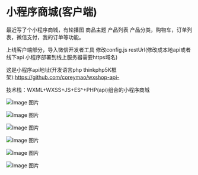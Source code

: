 # 小程序商城(客户端)

最近写了个小程序商城，有轮播图 商品主题 产品列表 产品分类，购物车，订单列表，微信支付，我的订单等功能。

上线客户端部分，导入微信开发者工具 修改config.js  restUrl(修改成本地api或者线下api 小程序部署到线上服务器需要https域名)

这是小程序api地址(开发语言php thinkphp5K框架):https://github.com/coreymao/wxshop-api-

技术栈：WXML+WXSS+JS+ES^+PHP(api)组合的小程序商城

![Image 图片](https://github.com/coreymao/wxshop/blob/master/images/storage/111.png)

![Image 图片](https://github.com/coreymao/wxshop/blob/master/images/storage/222.png)

![Image 图片](https://github.com/coreymao/wxshop/blob/master/images/storage/333.png)

![Image 图片](https://github.com/coreymao/wxshop/blob/master/images/storage/444.png)

![Image 图片](https://github.com/coreymao/wxshop/blob/master/images/storage/555.png)

![Image 图片](https://github.com/coreymao/wxshop/blob/master/images/storage/666.png)
